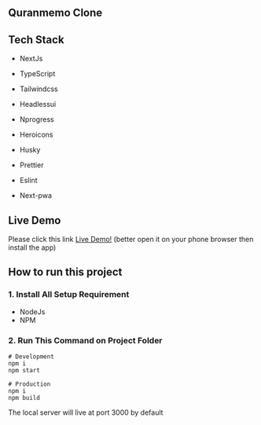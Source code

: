 ## Quranmemo Clone

## Tech Stack

- NextJs
- TypeScript
- Tailwindcss
- Headlessui
- Nprogress
- Heroicons
- Husky
- Prettier
- Eslint

- Next-pwa

## Live Demo

Please click this link [Live Demo!](https://quranmemo.vercel.app/) (better open it on your phone browser then install the app)

## How to run this project

### 1. Install All Setup Requirement

- NodeJs
- NPM

### 2. Run This Command on Project Folder

```
# Development
npm i
npm start

# Production
npm i
npm build
```

The local server will live at port 3000 by default
